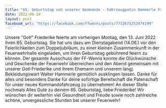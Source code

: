 ```yaml
---
title: "65. Geburtstag von unserer Kommando - Fahrzeugpatin Hammerle Friederike"
date: 2022-06-24
layout: post
facebook_url: "https://facebook.com/ffwenns/posts/7732675253474199"
---
```


Unsere "Gotl" Friederike feierte am vorherigen Montag, den 13. Juni 2022 ihren 65. Geburtstag. Sie hat uns dazu am Dienstagabend (14.06.) vor den Feierlichkeiten zum Doppeljubiläum, zu einer kleinen Zusammenkunft in der Feuerwehrhalle eingeladen, um ihren Geburtstag gebührend feiern zu können.
Der gesamte Ausschuss der FF-Wenns konnte die Glückwünsche und Geschenke der Feuerwehr überreichen und den Abend gemeinsam mit unserer Gotl Friederike und ihrem Ehemann und unserem langj. Bekleidungswart Walter Hammerle gemütlich ausklingen lassen.
Danke für alles und besonders Danke für deine sofortige Bereitschaft die Patenschaft für unser neues Kommandofahrzeug zu übernehmen! 
An dieser Stelle nochmals Alles Gute zu deinem 65. Geburtstag, liebe Friederike! Wir wünschen dir weiterhin viel Gesundheit und Freude sowie noch zahlreiche schöne, unvergessliche Stunden bei unserer Feuerwehr!
